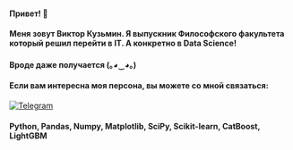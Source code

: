 #### Привет! 👋

#### Меня зовут Виктор Кузьмин. Я выпускник Философского факультета который решил перейти в IT. А конкретно в Data Science!  

#### Вроде даже получается (｡◕‿◕｡) 

#### Если вам интересна моя персона, вы можете со мной связаться:
[![Telegram](https://img.shields.io/badge/-Telegram-090909?style=for-the-badge&logo=telegram&logoColor=27A0D9)](https://t.me/viktorgera)

#### Python, Pandas, Numpy, Matplotlib, SciPy, Scikit-learn, CatBoost, LightGBM


